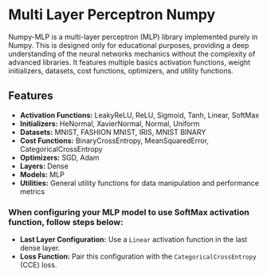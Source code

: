 # Multi Layer Perceptron Numpy

Numpy-MLP is a multi-layer perceptron (MLP) library implemented purely in Numpy. This is designed only for educational purposes, providing a deep understanding of the neural networks mechanics without the complexity of advanced libraries. It features multiple basics activation functions, weight initializers, datasets, cost functions, optimizers, and utility functions.

## Features

- **Activation Functions:** LeakyReLU, ReLU, Sigmoid, Tanh, Linear, SoftMax
- **Initializers:** HeNormal, XavierNormal, Normal, Uniform
- **Datasets:** MNIST, FASHION MNIST, IRIS, MNIST BINARY
- **Cost Functions:** BinaryCrossEntropy, MeanSquaredError, CategoricalCrossEntropy
- **Optimizers:** SGD, Adam
- **Layers:** Dense
- **Models:** MLP
- **Utilities:** General utility functions for data manipulation and performance metrics


### When configuring your MLP model to use SoftMax activation function, follow steps below:

- **Last Layer Configuration:** Use a `Linear` activation function in the last dense layer. 
- **Loss Function:** Pair this configuration with the `CategoricalCrossEntropy` (CCE) loss. 
